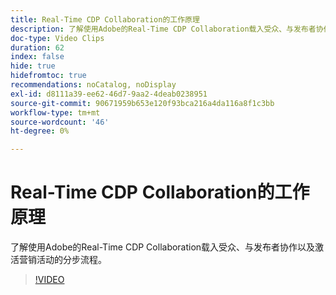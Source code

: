 ```yaml
---
title: Real-Time CDP Collaboration的工作原理
description: 了解使用Adobe的Real-Time CDP Collaboration载入受众、与发布者协作以及激活营销活动的分步流程。
doc-type: Video Clips
duration: 62
index: false
hide: true
hidefromtoc: true
recommendations: noCatalog, noDisplay
exl-id: d8111a39-ee62-46d7-9aa2-4deab0238951
source-git-commit: 90671959b653e120f93bca216a4da116a8f1c3bb
workflow-type: tm+mt
source-wordcount: '46'
ht-degree: 0%

---
```


# Real-Time CDP Collaboration的工作原理

了解使用Adobe的Real-Time CDP Collaboration载入受众、与发布者协作以及激活营销活动的分步流程。

<!-- 62_OS511_3442426_61_how-realtime-cdp-collaboration-works -->
>[!VIDEO](https://video.tv.adobe.com/v/3459955/?learn=on&enablevpops=true&captions=chi_hans)
